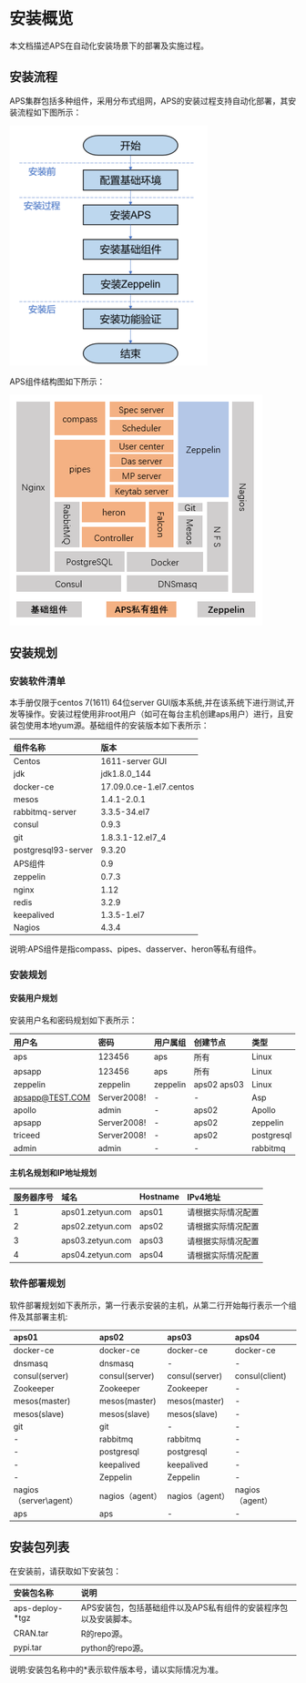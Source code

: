 # 安装概览


本文档描述APS在自动化安装场景下的部署及实施过程。

## 安装流程

APS集群包括多种组件，采用分布式组网，APS的安装过程支持自动化部署，其安装流程如下图所示：

![](fig/fig_01.png)

APS组件结构图如下所示：

![](fig/fig_02.png)

## 安装规划

### 安装软件清单

本手册仅限于centos 7(1611) 64位server GUI版本系统,并在该系统下进行测试,开发等操作。安装过程使用非root用户（如可在每台主机创建aps用户）进行，且安装包使用本地yum源。基础组件的安装版本如下表所示：

| 组件名称 | 版本 |
| :--- | :--- | 
| Centos |	1611-server GUI |
| jdk	| jdk1.8.0_144 |
| docker-ce	| 17.09.0.ce-1.el7.centos |
| mesos	| 1.4.1-2.0.1 |
| rabbitmq-server |	3.3.5-34.el7 |
| consul	| 0.9.3 |
| git	| 1.8.3.1-12.el7_4 |
| postgresql93-server |	9.3.20 |
| APS组件	| 0.9 |
| zeppelin	| 0.7.3 |
| nginx	| 1.12  |
| redis	| 3.2.9 |
| keepalived |	1.3.5-1.el7 |
| Nagios |	4.3.4 |

说明:APS组件是指compass、pipes、dasserver、heron等私有组件。

### 安装规划

#### 安装用户规划

安装用户名和密码规划如下表所示：

|用户名	  |	 密码	 |  用户属组 |	   创建节点     | 类型 |
| :--- | :--- | :--- | :--- | :--- |                         
|aps	  |   123456 |	aps	     |   所有           | Linux |
|apsapp   |	123456	 |   aps	 |       所有   | Linux |
|zeppelin |	zeppelin |	zeppelin |   aps02  aps03   |Linux |
|apsapp@TEST.COM |  Server2008!	|  - |	-	  |  Asp        |
|apollo	         |  admin	    |  - |	aps02 |	Apollo      |
|apsapp	         |  Server2008!	|  - |	aps02 |	zeppelin    |
|triceed	     |  Server2008!	|  - |  aps02 |	postgresql  |
|admin	         |  admin	    |  - |	-	  |  rabbitmq   |

#### 主机名规划和IP地址规划

|服务器序号	| 域名				| Hostname	|  IPv4地址              |
| :--- | :--- | :--- | :--- |                                        
|1			| aps01.zetyun.com	| aps01     |  请根据实际情况配置	 |
|2			| aps02.zetyun.com	| aps02	    |    请根据实际情况配置  |
|3			| aps03.zetyun.com	| aps03	    |  请根据实际情况配置    |
|4			| aps04.zetyun.com	| aps04	    | 请根据实际情况配置    |

### 软件部署规划

软件部署规划如下表所示，第一行表示安装的主机，从第二行开始每行表示一个组件及其部署主机:

|aps01			       | aps02			     |  aps03 				|    aps04            |
| :--- | :--- | :--- | :--- |                                                             
|docker-ce		       | docker-ce		     |  docker-ce			|     docker-ce       |
|dnsmasq			   | dnsmasq		 |  	    -			|		-             |
|consul(server)	       | consul(server)	     |  consul(server)		|      consul(client) |
|Zookeeper		       | Zookeeper		     |  Zookeeper	        |    -                 |
|mesos(master)	       | mesos(master)	     |  mesos(master)	    |     -                |
|mesos(slave)	       | mesos(slave)	     |  mesos(slave)        |      -               |
|git				   |     git		     |     -                 |      -               |
|-				       | rabbitmq		     |  rabbitmq	        |       -              |
|-				       | postgresql		     |  postgresql	        |      -               |
|-				       | keepalived		     |  keepalived	        |      -               |
|-				       | Zeppelin		     |  Zeppelin			|    -                |
|nagios（server\agent） |	nagios（agent）  | 		nagios（agent）	|	nagios（agent）   |
|aps					|	aps				 |  	-				|	-                 |

## 安装包列表

在安装前，请获取如下安装包：

|安装包名称	|说明|
| :--- | :--- |
|aps-deploy-*tgz	|APS安装包，包括基础组件以及APS私有组件的安装程序包以及安装脚本。|
|CRAN.tar	|R的repo源。|
|pypi.tar	|python的repo源。|

说明:安装包名称中的*表示软件版本号，请以实际情况为准。
